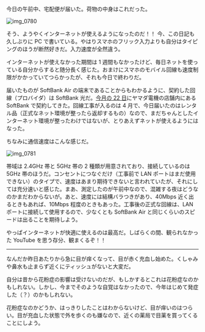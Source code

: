 今日の午前中、宅配便が届いた。荷物の中身はこれだった。

![img_0780](https://noraworld.github.io/box-bulbasaur/2018/03/img_0780.jpg)

そう、ようやくインターネットが使えるようになったのだ！！ 今、この日記も久しぶりに PC で書いている。やはりスマホのフリック入力よりも自分はタイピングのほうが断然好きだ。入力速度が全然違う。

インターネットが使えなかった期間は 1 週間もなかったけど、毎日ネットを使っている自分からすると随分長く感じた。おまけにスマホのモバイル回線も速度制限がかかっていてつらかったが、それも今日で終わりだ。

届いたものが SoftBank Air の端末であることからもわかるように、契約した回線（プロバイダ）は SoftBank 光だ。[今月の 22 日](/2018/03/22)にヤマダ電機の店舗内にある SoftBank で契約してきた。回線工事が入るのは 4 月で、今日届いたのはレンタル品（正式なネット環境が整ったら返却するもの）なので、まだちゃんとしたインターネット環境が整ったわけではないが、とりあえずネットが使えるようにはなった。

ちなみに通信速度はこんな感じだ。

![img_0781](https://noraworld.github.io/box-bulbasaur/2018/03/img_0781.png)

帯域は 2.4GHz 帯と 5GHz 帯の 2 種類が用意されており、接続しているのは 5GHz 帯のほうだ。コンセントにつなぐだけ（工事前で LAN ポートはまだ使用できない）のタイプで、速度はあまり期待できないと言われていたが、それにしては充分速いと感じた。まあ、測定したのが午前中なので、混雑する夜はどうなのかまだわからないが。あと、速度には結構バラつきがあり、40Mbps 近く出るときもあれば、10Mbps 程度のときもあった。工事後の正式な回線は、LAN ポートに接続して使用するので、少なくとも SoftBank Air と同じくらいのスピードは出ることを期待しよう。

やっぱインターネットが快適に使えるのは最高だ。しばらくの間、観られなかった YouTube を思う存分、観まくるぞ！！

***

なんだか昨日あたりから急に目が痒くなって、目が赤く充血し始めた。くしゃみや鼻水も止まらず近くにティッシュがないと大変だ。

自分は昔から花粉症の影響は受けないのだが、もしかするとこれは花粉症なのかもしれない。しかし、今までそのような自覚はなかったので、今年はじめて発症した（？）のかもしれない。

花粉症なのかどうか、はっきりしたことはわからないけど、目が痒いのはつらい。目が充血した状態で外を歩くのも嫌なので、近くの薬局で目薬を買ってくることにしよう。
